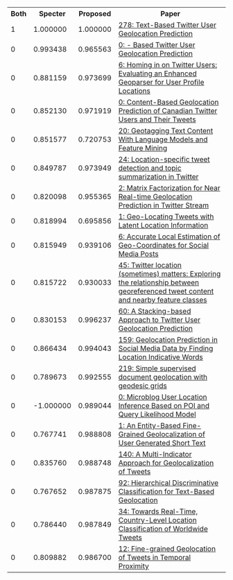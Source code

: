<html><table><tr>
<th>Both</th>
<th>Specter</th>
<th>Proposed</th>
<th>Paper</th>
</tr>
<tr>
<td>1</td>
<td>1.000000</td>
<td>1.000000</td>
<td><a href="https://www.semanticscholar.org/paper/4e2bf29fbbc4735f4a722ba56b53e8b6aab47b86">278: Text-Based Twitter User Geolocation Prediction</a></td>
</tr>
<tr>
<td>0</td>
<td>0.993438</td>
<td>0.965563</td>
<td><a href="https://www.semanticscholar.org/paper/a90899f0463fb5877dcf2379a5371c77cf7606fe">0: - Based Twitter User Geolocation Prediction</a></td>
</tr>
<tr>
<td>0</td>
<td>0.881159</td>
<td>0.973699</td>
<td><a href="https://www.semanticscholar.org/paper/b77cbf708c7afcbd4084e85cea867ac3822c21be">6: Homing in on Twitter Users: Evaluating an Enhanced Geoparser for User Profile Locations</a></td>
</tr>
<tr>
<td>0</td>
<td>0.852130</td>
<td>0.971919</td>
<td><a href="https://www.semanticscholar.org/paper/8a5cd81bd478c201a160e215a6ef8ac005146ac2">0: Content-Based Geolocation Prediction of Canadian Twitter Users and Their Tweets</a></td>
</tr>
<tr>
<td>0</td>
<td>0.851577</td>
<td>0.720753</td>
<td><a href="https://www.semanticscholar.org/paper/1cced72aacf63a7b35e85efff8bef2e14657b1bf">20: Geotagging Text Content With Language Models and Feature Mining</a></td>
</tr>
<tr>
<td>0</td>
<td>0.849787</td>
<td>0.973949</td>
<td><a href="https://www.semanticscholar.org/paper/db894ef0267d1d4996ce85704b78607111f207f3">24: Location-specific tweet detection and topic summarization in Twitter</a></td>
</tr>
<tr>
<td>0</td>
<td>0.820098</td>
<td>0.955365</td>
<td><a href="https://www.semanticscholar.org/paper/c23e26e33d34cdb7fe8f1b63e9a2b98ed1fc39dc">2: Matrix Factorization for Near Real-time Geolocation Prediction in Twitter Stream</a></td>
</tr>
<tr>
<td>0</td>
<td>0.818994</td>
<td>0.695856</td>
<td><a href="https://www.semanticscholar.org/paper/bbb44eb90271b1c2c78fb95773eb122cbdb24153">1: Geo-Locating Tweets with Latent Location Information</a></td>
</tr>
<tr>
<td>0</td>
<td>0.815949</td>
<td>0.939106</td>
<td><a href="https://www.semanticscholar.org/paper/553c7f5db41b02a82f26b67018e4c1bede95b96d">6: Accurate Local Estimation of Geo-Coordinates for Social Media Posts</a></td>
</tr>
<tr>
<td>0</td>
<td>0.815722</td>
<td>0.930033</td>
<td><a href="https://www.semanticscholar.org/paper/61bf1fcdc00b9abc9578d8b65cfc5675291a28eb">45: Twitter location (sometimes) matters: Exploring the relationship between georeferenced tweet content and nearby feature classes</a></td>
</tr>
<tr>
<td>0</td>
<td>0.830153</td>
<td>0.996237</td>
<td><a href="https://www.semanticscholar.org/paper/75d7fd621ad12b4ce69ac04598c9128ac4e0de4b">60: A Stacking-based Approach to Twitter User Geolocation Prediction</a></td>
</tr>
<tr>
<td>0</td>
<td>0.866434</td>
<td>0.994043</td>
<td><a href="https://www.semanticscholar.org/paper/55bd4b1ef65dc7086ad5bb29f5916ecca5661a9e">159: Geolocation Prediction in Social Media Data by Finding Location Indicative Words</a></td>
</tr>
<tr>
<td>0</td>
<td>0.789673</td>
<td>0.992555</td>
<td><a href="https://www.semanticscholar.org/paper/5f8a964074755b8845856341db98d31a5dc9884e">219: Simple supervised document geolocation with geodesic grids</a></td>
</tr>
<tr>
<td>0</td>
<td>-1.000000</td>
<td>0.989044</td>
<td><a href="https://www.semanticscholar.org/paper/631d2e0941333bda570fcfa3270864676e263a77">0: Microblog User Location Inference Based on POI and Query Likelihood Model</a></td>
</tr>
<tr>
<td>0</td>
<td>0.767741</td>
<td>0.988808</td>
<td><a href="https://www.semanticscholar.org/paper/a594ea070575e4fa3e58611baffde9f86c47ada2">1: An Entity-Based Fine-Grained Geolocalization of User Generated Short Text</a></td>
</tr>
<tr>
<td>0</td>
<td>0.835760</td>
<td>0.988748</td>
<td><a href="https://www.semanticscholar.org/paper/9390c7769b870fddac8ef7a084e3580875c55ce4">140: A Multi-Indicator Approach for Geolocalization of Tweets</a></td>
</tr>
<tr>
<td>0</td>
<td>0.767652</td>
<td>0.987875</td>
<td><a href="https://www.semanticscholar.org/paper/77381e88b4509dd84dbdaa00619cddd35e346a74">92: Hierarchical Discriminative Classification for Text-Based Geolocation</a></td>
</tr>
<tr>
<td>0</td>
<td>0.786440</td>
<td>0.987849</td>
<td><a href="https://www.semanticscholar.org/paper/361866b301822bd4d14a75e4e183dbbd54432930">34: Towards Real-Time, Country-Level Location Classification of Worldwide Tweets</a></td>
</tr>
<tr>
<td>0</td>
<td>0.809882</td>
<td>0.986700</td>
<td><a href="https://www.semanticscholar.org/paper/b63e10457b16a8e8d67a0b89a8c672d3141efbea">12: Fine-grained Geolocation of Tweets in Temporal Proximity</a></td>
</tr>
</table></html>
